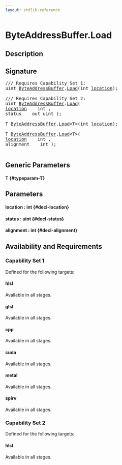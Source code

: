 ```yaml
---
layout: stdlib-reference
---
```


# ByteAddressBuffer\.Load

## Description





## Signature 

<pre>
/// Requires Capability Set 1:
uint <a href="/stdlib-reference/types/ByteAddressBuffer/index" class="code_type">ByteAddressBuffer</a>.<a href="/stdlib-reference/types/ByteAddressBuffer/Load">Load</a>(int <a href="/stdlib-reference/types/ByteAddressBuffer/Load#decl-location" class="code_param">location</a>);

/// Requires Capability Set 2:
uint <a href="/stdlib-reference/types/ByteAddressBuffer/index" class="code_type">ByteAddressBuffer</a>.<a href="/stdlib-reference/types/ByteAddressBuffer/Load">Load</a>(
<a href="/stdlib-reference/types/ByteAddressBuffer/Load#decl-location" class="code_param">location</a>    int ,
status    out uint );

T <a href="/stdlib-reference/types/ByteAddressBuffer/index" class="code_type">ByteAddressBuffer</a>.<a href="/stdlib-reference/types/ByteAddressBuffer/Load">Load</a>&lt;T&gt;(int <a href="/stdlib-reference/types/ByteAddressBuffer/Load#decl-location" class="code_param">location</a>);

T <a href="/stdlib-reference/types/ByteAddressBuffer/index" class="code_type">ByteAddressBuffer</a>.<a href="/stdlib-reference/types/ByteAddressBuffer/Load">Load</a>&lt;T&gt;(
<a href="/stdlib-reference/types/ByteAddressBuffer/Load#decl-location" class="code_param">location</a>    int ,
alignment    int );

</pre>

## Generic Parameters

#### T {#typeparam-T}

## Parameters

#### location  : int {#decl-location}
#### status  : uint {#decl-status}
#### alignment  : int {#decl-alignment}

## Availability and Requirements

### Capability Set 1

Defined for the following targets:

#### hlsl
Available in all stages.

#### glsl
Available in all stages.

#### cpp
Available in all stages.

#### cuda
Available in all stages.

#### metal
Available in all stages.

#### spirv
Available in all stages.


### Capability Set 2

Defined for the following targets:

#### hlsl
Available in all stages.



